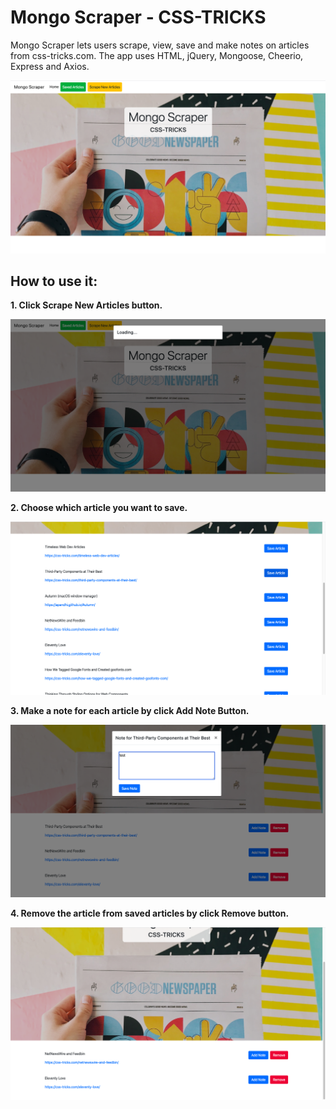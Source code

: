 # Mongo Scraper - CSS-TRICKS

Mongo Scraper lets users scrape, view, save and make notes on articles from css-tricks.com. The app uses HTML, jQuery, Mongoose, Cheerio, Express and Axios.

![Home Page](./public/img/1.png)

## How to use it:

**1. Click Scrape New Articles button.**

![Scrape](./public/img/2.png)

**2. Choose which article you want to save.**

![Save](./public/img/3.png)

**3. Make a note for each article by click Add Note Button.**

![Note](./public/img/5.png)

**4. Remove the article from saved articles by click Remove button.**

![Remove](./public/img/11.png)






